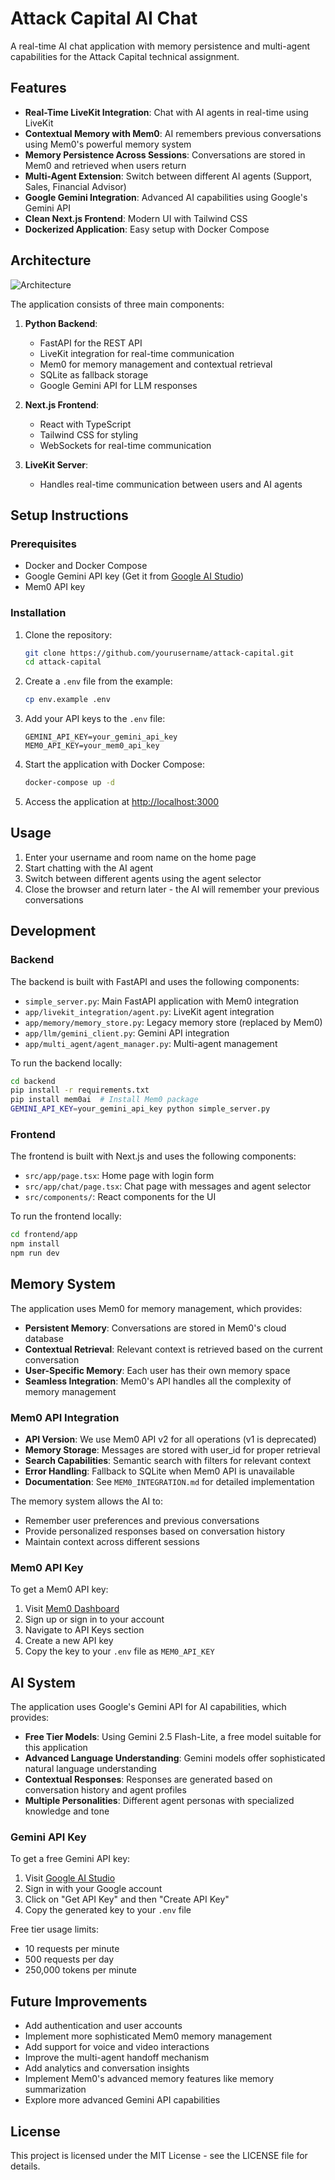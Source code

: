 # Attack Capital AI Chat

A real-time AI chat application with memory persistence and multi-agent capabilities for the Attack Capital technical assignment.

## Features

- **Real-Time LiveKit Integration**: Chat with AI agents in real-time using LiveKit
- **Contextual Memory with Mem0**: AI remembers previous conversations using Mem0's powerful memory system
- **Memory Persistence Across Sessions**: Conversations are stored in Mem0 and retrieved when users return
- **Multi-Agent Extension**: Switch between different AI agents (Support, Sales, Financial Advisor)
- **Google Gemini Integration**: Advanced AI capabilities using Google's Gemini API
- **Clean Next.js Frontend**: Modern UI with Tailwind CSS
- **Dockerized Application**: Easy setup with Docker Compose

## Architecture

![Architecture](https://i.imgur.com/PLACEHOLDER.png)

The application consists of three main components:

1. **Python Backend**:
   - FastAPI for the REST API
   - LiveKit integration for real-time communication
   - Mem0 for memory management and contextual retrieval
   - SQLite as fallback storage
   - Google Gemini API for LLM responses

2. **Next.js Frontend**:
   - React with TypeScript
   - Tailwind CSS for styling
   - WebSockets for real-time communication

3. **LiveKit Server**:
   - Handles real-time communication between users and AI agents

## Setup Instructions

### Prerequisites

- Docker and Docker Compose
- Google Gemini API key (Get it from [Google AI Studio](https://aistudio.google.com/))
- Mem0 API key

### Installation

1. Clone the repository:
   ```bash
   git clone https://github.com/yourusername/attack-capital.git
   cd attack-capital
   ```

2. Create a `.env` file from the example:
   ```bash
   cp env.example .env
   ```

3. Add your API keys to the `.env` file:
   ```
   GEMINI_API_KEY=your_gemini_api_key
   MEM0_API_KEY=your_mem0_api_key
   ```

4. Start the application with Docker Compose:
   ```bash
   docker-compose up -d
   ```

5. Access the application at [http://localhost:3000](http://localhost:3000)

## Usage

1. Enter your username and room name on the home page
2. Start chatting with the AI agent
3. Switch between different agents using the agent selector
4. Close the browser and return later - the AI will remember your previous conversations

## Development

### Backend

The backend is built with FastAPI and uses the following components:

- `simple_server.py`: Main FastAPI application with Mem0 integration
- `app/livekit_integration/agent.py`: LiveKit agent integration
- `app/memory/memory_store.py`: Legacy memory store (replaced by Mem0)
- `app/llm/gemini_client.py`: Gemini API integration
- `app/multi_agent/agent_manager.py`: Multi-agent management

To run the backend locally:

```bash
cd backend
pip install -r requirements.txt
pip install mem0ai  # Install Mem0 package
GEMINI_API_KEY=your_gemini_api_key python simple_server.py
```

### Frontend

The frontend is built with Next.js and uses the following components:

- `src/app/page.tsx`: Home page with login form
- `src/app/chat/page.tsx`: Chat page with messages and agent selector
- `src/components/`: React components for the UI

To run the frontend locally:

```bash
cd frontend/app
npm install
npm run dev
```

## Memory System

The application uses Mem0 for memory management, which provides:

- **Persistent Memory**: Conversations are stored in Mem0's cloud database
- **Contextual Retrieval**: Relevant context is retrieved based on the current conversation
- **User-Specific Memory**: Each user has their own memory space
- **Seamless Integration**: Mem0's API handles all the complexity of memory management

### Mem0 API Integration

- **API Version**: We use Mem0 API v2 for all operations (v1 is deprecated)
- **Memory Storage**: Messages are stored with user_id for proper retrieval
- **Search Capabilities**: Semantic search with filters for relevant context
- **Error Handling**: Fallback to SQLite when Mem0 API is unavailable
- **Documentation**: See `MEM0_INTEGRATION.md` for detailed implementation

The memory system allows the AI to:
- Remember user preferences and previous conversations
- Provide personalized responses based on conversation history
- Maintain context across different sessions

### Mem0 API Key

To get a Mem0 API key:
1. Visit [Mem0 Dashboard](https://dashboard.mem0.ai/)
2. Sign up or sign in to your account
3. Navigate to API Keys section
4. Create a new API key
5. Copy the key to your `.env` file as `MEM0_API_KEY`

## AI System

The application uses Google's Gemini API for AI capabilities, which provides:

- **Free Tier Models**: Using Gemini 2.5 Flash-Lite, a free model suitable for this application
- **Advanced Language Understanding**: Gemini models offer sophisticated natural language understanding
- **Contextual Responses**: Responses are generated based on conversation history and agent profiles
- **Multiple Personalities**: Different agent personas with specialized knowledge and tone

### Gemini API Key

To get a free Gemini API key:
1. Visit [Google AI Studio](https://aistudio.google.com/)
2. Sign in with your Google account
3. Click on "Get API Key" and then "Create API Key"
4. Copy the generated key to your `.env` file

Free tier usage limits:
- 10 requests per minute
- 500 requests per day
- 250,000 tokens per minute

## Future Improvements

- Add authentication and user accounts
- Implement more sophisticated Mem0 memory management
- Add support for voice and video interactions
- Improve the multi-agent handoff mechanism
- Add analytics and conversation insights
- Implement Mem0's advanced memory features like memory summarization
- Explore more advanced Gemini API capabilities

## License

This project is licensed under the MIT License - see the LICENSE file for details.